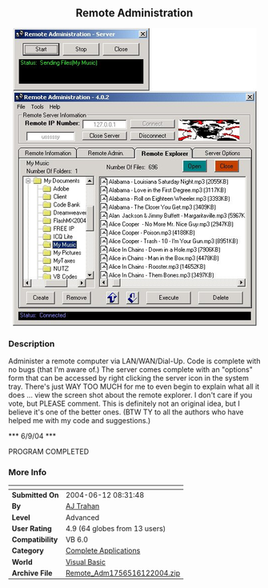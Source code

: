 ﻿<div align="center">

## Remote Administration

<img src="PIC200463525194822.jpg">
</div>

### Description

Administer a remote computer via LAN/WAN/Dial-Up. Code is complete with no bugs (that I'm aware of.) The server comes complete with an "options" form that can be accessed by right clicking the server icon in the system tray. There's just WAY TOO MUCH for me to even begin to explain what all it does ... view the screen shot about the remote explorer. I don't care if you vote, but PLEASE comment. This is definitely not an original idea, but I believe it's one of the better ones. (BTW TY to all the authors who have helped me with my code and suggestions.)

*** 6/9/04 ***

PROGRAM COMPLETED
 
### More Info
 


<span>             |<span>
---                |---
**Submitted On**   |2004-06-12 08:31:48
**By**             |[AJ Trahan](https://github.com/Planet-Source-Code/PSCIndex/blob/master/ByAuthor/aj-trahan.md)
**Level**          |Advanced
**User Rating**    |4.9 (64 globes from 13 users)
**Compatibility**  |VB 6\.0
**Category**       |[Complete Applications](https://github.com/Planet-Source-Code/PSCIndex/blob/master/ByCategory/complete-applications__1-27.md)
**World**          |[Visual Basic](https://github.com/Planet-Source-Code/PSCIndex/blob/master/ByWorld/visual-basic.md)
**Archive File**   |[Remote\_Adm1756516122004\.zip](https://github.com/Planet-Source-Code/aj-trahan-remote-administration__1-54071/archive/master.zip)








